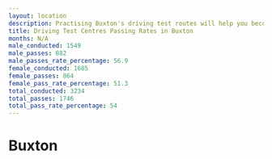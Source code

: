 ```yaml
---
layout: location
description: Practising Buxton's driving test routes will help you become more confident in your gear-changing abilities.
title: Driving Test Centres Passing Rates in Buxton
months: N/A
male_conducted: 1549
male_passes: 882
male_passes_rate_percentage: 56.9
female_conducted: 1685
female_passes: 864
female_pass_rate_percentage: 51.3
total_conducted: 3234
total_passes: 1746
total_pass_rate_percentage: 54
---
```


# Buxton
